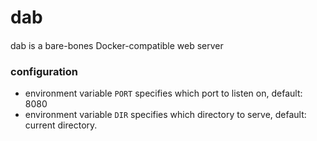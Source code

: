 # dab

####

dab is a bare-bones Docker-compatible web server

### configuration

- environment variable `PORT` specifies which port to listen on, default: 8080
- environment variable `DIR` specifies which directory to serve, default: current directory.
